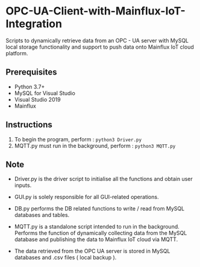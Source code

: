 # OPC-UA-Client-with-Mainflux-IoT-Integration
Scripts to dynamically retrieve data from an OPC - UA server with MySQL local storage functionality and support to push data onto Mainflux IoT cloud platform.

## Prerequisites
- Python 3.7+
- MySQL for Visual Studio
- Visual Studio 2019
- Mainflux

## Instructions
1. To begin the program, perform : ``` python3 Driver.py ```
2. MQTT.py must run in the background, perform : ``` python3 MQTT.py ```

## Note
- Driver.py is the driver script to initialise all the functions and obtain user inputs.

- GUI.py is solely responsible for all GUI-related operations.

- DB.py performs the DB related functions to write / read from MySQL databases and tables.

- MQTT.py is a standalone script intended to run in the background. Performs the function of dynamically collecting data from the MySQL database and publishing the data to Mainflux IoT cloud via MQTT.

- The data retrieved from the OPC UA server is stored in MySQL databases and .csv files ( local backup ).
